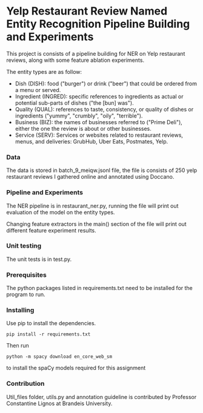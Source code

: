 # Yelp Restaurant Review Named Entity Recognition Pipeline Building and Experiments

This project is consists of a pipeline building for NER on Yelp restaurant reviews,
along with some feature ablation experiments.

The entity types are as follow:
* Dish (DISH): food ("burger") or drink ("beer") that could be ordered from a menu or served.
* Ingredient (INGRED): specific references to ingredients as actual or potential sub-parts of dishes ("the [bun] was").
* Quality (QUAL): references to taste, consistency, or quality of dishes or ingredients ("yummy", "crumbly", "oily", "terrible").
* Business (BIZ): the names of businesses referred to ("Prime Deli"), either the one the review is about or other businesses.
* Service (SERV): Services or websites related to restaurant reviews, menus, and deliveries: GrubHub, Uber Eats, Postmates, Yelp.

### Data

The data is stored in batch_9_meiqw.jsonl file, the file is consists of 250 yelp
restaurant reviews I gathered online and annotated using Doccano.

### Pipeline and Experiments

The NER pipeline is in restaurant_ner.py, running the file will print out
evaluation of the model on the entity types.

Changing feature extractors in the main() section of the file will print out
different feature experiment results.

### Unit testing

The unit tests is in test.py.

### Prerequisites

The python packages listed in requirements.txt need to be installed for the program to run.

### Installing
Use pip to install the dependencies.

```
pip install -r requirements.txt
```

Then run

```
python -m spacy download en_core_web_sm
```

to install the spaCy models required for this assignment

### Contribution

Util_files folder, utils.py and annotation guideline is contributed by Professor
Constantine Lignos at Brandeis University.
